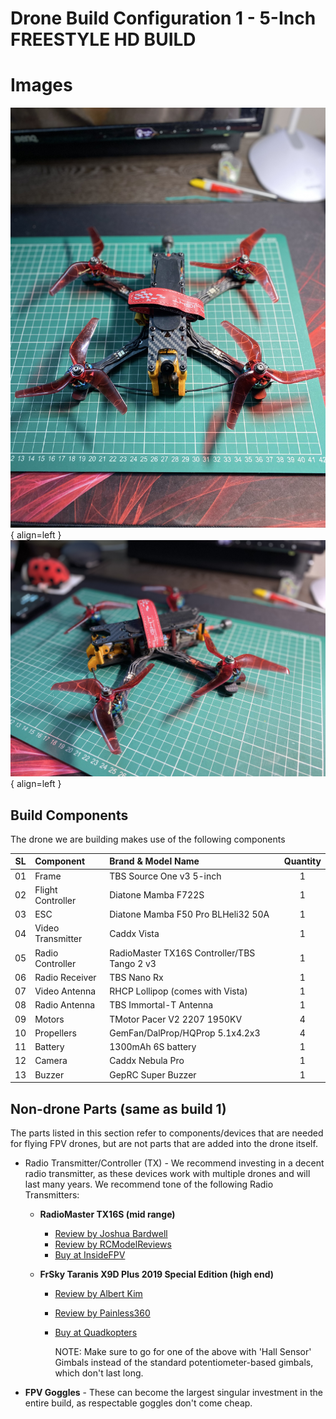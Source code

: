 # Drone Build Configuration 1 - 5-Inch FREESTYLE HD BUILD

# Images

![Freestyle5Inch](../../images/5-inch-freestyle-1.jpeg){ align=left }
![Freestyle5Inch](../../images/5-inch-freestyle-2.jpeg){ align=left }

## Build Components

The drone we are building makes use of the following components

| SL  | Component         | Brand & Model Name                          | Quantity |
| --- | :---------------- | :------------------------------------------ | :------: |
| 01  | Frame             | TBS Source One v3 5-inch                    |    1     |
| 02  | Flight Controller | Diatone Mamba F722S                         |    1     |
| 03  | ESC               | Diatone Mamba F50 Pro BLHeli32 50A          |    1     |
| 04  | Video Transmitter | Caddx Vista                                 |    1     |
| 05  | Radio Controller  | RadioMaster TX16S Controller/TBS Tango 2 v3 |    1     |
| 06  | Radio Receiver    | TBS Nano Rx                                 |    1     |
| 07  | Video Antenna     | RHCP Lollipop (comes with Vista)            |    1     |
| 08  | Radio Antenna     | TBS Immortal-T Antenna                      |    1     |
| 09  | Motors            | TMotor Pacer V2 2207 1950KV                 |    4     |
| 10  | Propellers        | GemFan/DalProp/HQProp 5.1x4.2x3             |    4     |
| 11  | Battery           | 1300mAh 6S battery                          |    1     |
| 12  | Camera            | Caddx Nebula Pro                            |    1     |
| 13  | Buzzer            | GepRC Super Buzzer                          |    1     |

## Non-drone Parts (same as build 1)

The parts listed in this section refer to components/devices that are needed for flying FPV drones, but are not parts
that are added into the drone itself.

- Radio Transmitter/Controller (TX) - We recommend investing in a decent radio transmitter, as these devices work with multiple drones and will last many years. We recommend tone of the following Radio Transmitters:

  - **RadioMaster TX16S (mid range)**

    - [Review by Joshua Bardwell](https://www.youtube.com/watch?v=ddMP2gnZQck)
    - [Review by RCModelReviews](https://www.youtube.com/watch?v=fJcZ3LCvEXI)
    - [Buy at InsideFPV](https://www.insidefpv.com/product/radiomaster-tx16s-hall-sensor-gimbals-2-4g-16ch-multi-protocol-rf-system-opentx-mode2-transmitter-for-rc-drone-mode-2-left-hand-throttle-tx16s/)

  - **FrSky Taranis X9D Plus 2019 Special Edition (high end)**

    - [Review by Albert Kim](https://www.youtube.com/watch?v=onjRkSSAo5w)
    - [Review by Painless360](https://www.youtube.com/watch?v=csVWUOw8JM0&t=24s)
    - [Buy at Quadkopters](https://www.quadkopters.com/product/tx-and-rx/frsky-taranis-x9d-plus-special-edition/)

      NOTE: Make sure to go for one of the above with 'Hall Sensor' Gimbals instead of the standard potentiometer-based gimbals, which don't last long.

- **FPV Goggles** - These can become the largest singular investment in the entire build, as respectable goggles don't come cheap.
